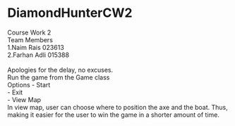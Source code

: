 # DiamondHunterCW2
Course Work 2<br />
Team Members<br />
1.Naim Rais 023613<br />
2.Farhan Adli 015388<br /><br />
Apologies for the delay, no excuses.<br />
Run the game from the Game class <br />
Options - Start<br />
          - Exit <br />
          - View Map <br />
In view map, user can choose where to position the axe and the boat. Thus, making it easier for the user to win the game in a shorter amount of time. 
